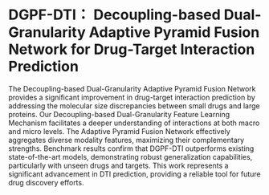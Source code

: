 # DGPF-DTI： Decoupling-based Dual-Granularity Adaptive Pyramid Fusion Network for Drug-Target Interaction Prediction
The Decoupling-based Dual-Granularity Adaptive Pyramid Fusion Network provides a significant improvement in drug-target interaction prediction by addressing the molecular size discrepancies
between small drugs and large proteins. Our Decoupling-based Dual-Granularity Feature Learning Mechanism facilitates a deeper understanding of interactions at both macro and micro levels. The Adaptive Pyramid Fusion Network effectively aggregates diverse modality features, maximizing their complementary strengths. Benchmark results confirm that DGPF-DTI outperforms existing state-of-the-art models, demonstrating robust generalization capabilities, particularly with unseen drugs and targets. This work represents a significant advancement in DTI prediction, providing a reliable tool for future drug discovery efforts.

